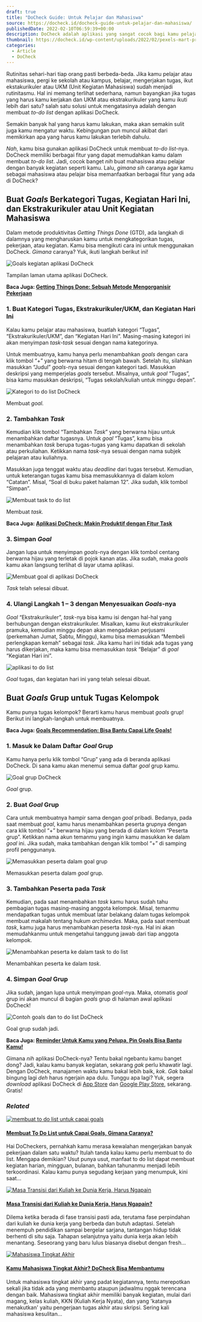 ```yaml
---
draft: true
title: "DoCheck Guide: Untuk Pelajar dan Mahasiswa"
source: https://docheck.id/docheck-guide-untuk-pelajar-dan-mahasiswa/
publishedDate: 2022-02-10T06:59:39+00:00
description: DoCheck adalah aplikasi yang sangat cocok bagi kamu pelajar dan mahasiswa. Berikut ini guide memanfaatkan DoCheck agar bisa mempermudahmu.
thumbnail: https://docheck.id/wp-content/uploads/2022/02/pexels-mart-production-7718755-1200x800.jpg
categories:
  - Article
  - DoCheck
---
```


Rutinitas sehari-hari tiap orang pasti berbeda-beda. Jika kamu pelajar atau mahasiswa, pergi ke sekolah atau kampus, belajar, mengerjakan tugas, ikut ekstakurikuler atau UKM (Unit Kegiatan Mahasiswa) sudah menjadi rutinitasmu. Hal ini memang terlihat sederhana, namun bayangkan jika tugas yang harus kamu kerjakan dan UKM atau ekstrakurikuler yang kamu ikuti lebih dari satu? salah satu solusi untuk mengatasinya adalah dengan membuat _to-do list_ dengan aplikasi DoCheck.

Semakin banyak hal yang harus kamu lakukan, maka akan semakin sulit juga kamu mengatur waktu. Kebingungan pun muncul akibat dari memikirkan apa yang harus kamu lakukan terlebih dahulu.

_Nah_, kamu bisa gunakan aplikasi DoCheck untuk membuat _to-do list_\-nya. DoCheck memiliki berbagai fitur yang dapat memudahkan kamu dalam membuat _to-do list_. Jadi, cocok banget _nih_ buat mahasiswa atau pelajar dengan banyak kegiatan seperti kamu. Lalu, _gimana sih_ caranya agar kamu sebagai mahasiswa atau pelajar bisa memanfaatkan berbagai fitur yang ada di DoCheck?

## Buat _Goals_ Berkategori Tugas, Kegiatan Hari Ini, dan Ekstrakurikuler atau Unit Kegiatan Mahasiswa

Dalam metode produktivitas _Getting Things Done_ (GTD), ada langkah di dalamnya yang mengharuskan kamu untuk mengkategorikan tugas, pekerjaan, atau kegiatan. Kamu bisa mengikuti cara ini untuk menggunakan DoCheck. _Gimana_ caranya? Yuk, ikuti langkah berikut ini!

![Goals kegiatan aplikasi DoCheck](https://docheck.id/wp-content/uploads/2022/02/Screenshot_2022-02-09-14-34-44-83-174x300.png)

Tampilan laman utama aplikasi DoCheck.

**Baca Juga: [Getting Things Done: Sebuah Metode Mengorganisir Pekerjaan](https://docheck.id/getting-things-done-sebuah-metode-mengorganisir-pekerjaan/)**

### 1\. Buat Kategori Tugas, Ekstrakurikuler/UKM, dan Kegiatan Hari Ini

Kalau kamu pelajar atau mahasiswa, buatlah kategori “Tugas”, “Ekstrakurikuler/UKM”, dan “Kegiatan Hari Ini”. Masing-masing kategori ini akan menyimpan _task-task_ sesuai dengan nama kategorinya.

Untuk membuatnya, kamu hanya perlu menambahkan _goals_ dengan cara klik tombol “+” yang berwarna hitam di tengah bawah. Setelah itu, silahkan masukkan “Judul” _goals_\-nya sesuai dengan kategori tadi. Masukkan deskripsi yang memperjelas _goals_ tersebut. Misalnya, untuk _goal_ “Tugas”, bisa kamu masukkan deskripsi, “Tugas sekolah/kuliah untuk minggu depan”.

![Kategori to do list DoCheck](https://docheck.id/wp-content/uploads/2022/02/Screenshot_2022-02-10-11-43-10-65-174x300.png)

Membuat _goal._

### 2\. Tambahkan _Task_

Kemudian klik tombol “Tambahkan _Task_” yang berwarna hijau untuk menambahkan daftar tugasnya. Untuk _goal_ “Tugas”, kamu bisa menambahkan _task_ berupa tugas-tugas yang kamu dapatkan di sekolah atau perkuliahan. Ketikkan nama _task_\-nya sesuai dengan nama subjek pelajaran atau kuliahnya.

Masukkan juga tenggat waktu atau _deadline_ dari tugas tersebut. Kemudian, untuk keterangan tugas kamu bisa memasukkannya di dalam kolom “Catatan”. Misal, “Soal di buku paket halaman 12”. Jika sudah, klik tombol “Simpan”.

![Membuat task to do list](https://docheck.id/wp-content/uploads/2022/02/Screenshot_2022-02-09-00-46-31-90-174x300.png)

Membuat _task._

**Baca Juga: [Aplikasi DoCheck: Makin Produktif dengan Fitur Task](https://docheck.id/aplikasi-docheck-makin-produktif-dengan-fitur-task/)**

### 3\. Simpan _Goal_

Jangan lupa untuk menyimpan _goals_\-nya dengan klik tombol centang berwarna hijau yang terletak di pojok kanan atas. Jika sudah, maka _goals_ kamu akan langsung terlihat di layar utama aplikasi.

![Membuat goal di aplikasi DoCheck](https://docheck.id/wp-content/uploads/2022/02/Screenshot_2022-02-09-14-34-18-55-174x300.png)

_Task_ telah selesai dibuat.

### 4\. Ulangi Langkah 1 – 3 dengan Menyesuaikan _Goals_\-nya

_Goal_ “Ekstrakurikuler”, _task_\-nya bisa kamu isi dengan hal-hal yang berhubungan dengan ekstrakurikuler. Misalkan, kamu ikut ekstrakurikuler pramuka, kemudian minggu depan akan mengadakan perjusami (perkemahan Jumat, Sabtu, Minggu), kamu bisa memasukkan “Membeli perlengkapan kemah” sebagai _task_. Jika kamu hari ini tidak ada tugas yang harus dikerjakan, maka kamu bisa memasukkan _task_ “Belajar” di _goal_ “Kegiatan Hari ini”.

![aplikasi to do list](https://docheck.id/wp-content/uploads/2022/02/Desain-tanpa-judul1-300x240.png)

_Goal_ tugas, dan kegiatan hari ini yang telah selesai dibuat.

## Buat _Goals_ Grup untuk Tugas Kelompok

Kamu punya tugas kelompok? Berarti kamu harus membuat _goals_ grup! Berikut ini langkah-langkah untuk membuatnya.

**Baca Juga: [Goals Recommendation: Bisa Bantu Capai Life Goals!](https://docheck.id/goals-recommendation-bisa-bantu-capai-life-goals/)**

### 1\. Masuk ke Dalam Daftar _Goal_ Grup

Kamu hanya perlu klik tombol “Grup” yang ada di beranda aplikasi DoCheck. Di sana kamu akan menemui semua daftar _goal_ grup kamu.

![Goal grup DoCheck](https://docheck.id/wp-content/uploads/2022/02/Screenshot_2022-02-03-14-33-49-66-174x300.png)

_Goal_ grup.

### 2\. Buat _Goal_ Grup

Cara untuk membuatnya hampir sama dengan _goal_ pribadi. Bedanya, pada saat membuat _goal_, kamu harus menambahkan peserta grupnya dengan cara klik tombol “+” berwarna hijau yang berada di dalam kolom “Peserta grup”. Ketikkan nama akun temanmu yang ingin kamu masukkan ke dalam _goal_ ini. Jika sudah, maka tambahkan dengan klik tombol “+” di samping profil penggunanya.

![Memasukkan peserta dalam goal grup](https://docheck.id/wp-content/uploads/2022/02/Screenshot_2022-02-09-01-04-44-48-174x300.png)

Memasukkan peserta dalam _goal_ grup.

### 3\. Tambahkan Peserta pada _Task_

Kemudian, pada saat menambahkan _task_ kamu harus sudah tahu pembagian tugas masing-masing anggota kelompok. Misal, temanmu mendapatkan tugas untuk membuat latar belakang dalam tugas kelompok membuat makalah tentang hukum _archimedes._ Maka, pada saat membuat _task_, kamu juga harus menambahkan peserta _task_\-nya. Hal ini akan memudahkanmu untuk mengetahui tanggung jawab dari tiap anggota kelompok.

![Menambahkan peserta ke dalam task to do list](https://docheck.id/wp-content/uploads/2022/02/Screenshot_2022-02-09-01-06-04-86-175x300.png)

Menambahkan peserta ke dalam _task_.

### 4\. Simpan _Goal_ Grup

Jika sudah, jangan lupa untuk menyimpan _goal_\-nya. Maka, otomatis _goal_ grup ini akan muncul di bagian _goals_ grup di halaman awal aplikasi DoCheck!

![Contoh goals dan to do list DoCheck](https://docheck.id/wp-content/uploads/2022/02/Screenshot_2022-02-09-14-46-19-41-176x300.png)

Goal grup sudah jadi.

**Baca Juga: [Reminder Untuk Kamu yang Pelupa, Pin Goals Bisa Bantu Kamu!](https://docheck.id/butuh-reminder-pelupa-pin-goals-bisa-bantu/)**

Gimana _nih_ aplikasi DoCheck-nya? Tentu bakal ngebantu kamu banget dong? Jadi, kalau kamu banyak kegiatan, sekarang _gak_ perlu khawatir lagi. Dengan DoCheck, manajamen waktu kamu bakal lebih baik, _kok_. _Gak_ bakal bingung lagi _deh_ harus ngerjain apa dulu. Tunggu apa lagi? Yuk, segera _download_ aplikasi DoCheck di [App Store](https://apps.apple.com/id/app/docheck-to-do-list-app/id1603424606?l=id) dan [Google Play Store](https://play.google.com/store/apps/details?id=com.docheck.docheck), sekarang. Gratis!

### _Related_

[![membuat to do list untuk capai goals](https://i0.wp.com/docheck.id/wp-content/uploads/2022/08/membuat-to-do-list-untuk-capai-goals.jpg?resize=350%2C200&ssl=1)](https://docheck.id/membuat-to-do-list-untuk-capai-goals/ "Membuat To Do List untuk Capai Goals, Gimana Caranya?")

#### [Membuat To Do List untuk Capai Goals, Gimana Caranya?](https://docheck.id/membuat-to-do-list-untuk-capai-goals/ "Membuat To Do List untuk Capai Goals, Gimana Caranya?")

Hai DoCheckers, pernahkah kamu merasa kewalahan mengerjakan banyak pekerjaan dalam satu waktu? Itulah tanda kalau kamu perlu membuat to do list. Mengapa demikian? Usut punya usut, manfaat to do list dapat membuat kegiatan harian, mingguan, bulanan, bahkan tahunanmu menjadi lebih terkoordinasi. Kalau kamu punya segudang kerjaan yang menumpuk, kini saat…

[![Masa Transisi dari Kuliah ke Dunia Kerja, Harus Ngapain](https://i2.wp.com/docheck.id/wp-content/uploads/2022/06/Masa-Transisi-dari-Kuliah-ke-Dunia-Kerja-Harus-Ngapain.jpg?resize=350%2C200&ssl=1)](https://docheck.id/masa-transisi-dari-kuliah-ke-kerja-harus-ngapain/ "Masa Transisi dari Kuliah ke Dunia Kerja, Harus Ngapain?")

#### [Masa Transisi dari Kuliah ke Dunia Kerja, Harus Ngapain?](https://docheck.id/masa-transisi-dari-kuliah-ke-kerja-harus-ngapain/ "Masa Transisi dari Kuliah ke Dunia Kerja, Harus Ngapain?")

Dilema ketika berada di fase transisi pasti ada, terutama fase perpindahan dari kuliah ke dunia kerja yang berbeda dan butuh adaptasi. Setelah menempuh pendidikan sampai bergelar sarjana, tantangan hidup tidak berhenti di situ saja. Tahapan selanjutnya yaitu dunia kerja akan lebih menantang. Seseorang yang baru lulus biasanya disebut dengan fresh…

[![Mahasiswa Tingkat Akhir](https://i1.wp.com/docheck.id/wp-content/uploads/2022/03/Mahasiswa-Tingkat-Akhir.jpg?resize=350%2C200&ssl=1)](https://docheck.id/mahasiswa-tingkat-akhir-docheck-membantumu/ "Kamu Mahasiswa Tingkat Akhir? DoCheck Bisa Membantumu")

#### [Kamu Mahasiswa Tingkat Akhir? DoCheck Bisa Membantumu](https://docheck.id/mahasiswa-tingkat-akhir-docheck-membantumu/ "Kamu Mahasiswa Tingkat Akhir? DoCheck Bisa Membantumu")

Untuk mahasiswa tingkat akhir yang padat kegiatannya, tentu merepotkan sekali jika tidak ada yang membantu ataupun jadwalmu nggak terencana dengan baik. Mahasiswa tingkat akhir memiliki banyak kegiatan, mulai dari magang, kelas kuliah, KKN (Kuliah Kerja Nyata), dan yang 'katanya menakutkan' yaitu pengerjaan tugas akhir atau skripsi. Sering kali mahasiswa kesulitan…
